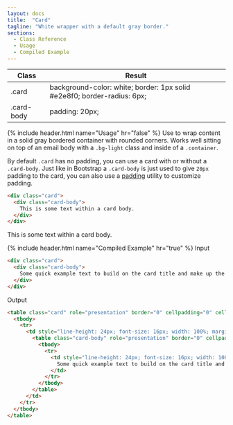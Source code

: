 ```yaml
---
layout: docs
title:  "Card"
tagline: "White wrapper with a default gray border."
sections:
  - Class Reference
  - Usage
  - Compiled Example
---
```

<a class="anchor" name="class-reference"></a>
<div class="table-utilities">
  <table class="table">
    <thead>
      <tr>
        <th>Class</th>
        <th>Result</th>
      </tr>
    </thead>
    <tbody>
      <tr><td class="class">.card</td><td class="css">background-color: white; border: 1px solid #e2e8f0; border-radius: 6px;</td></tr>
      <tr><td class="class">.card-body</td><td class="css">padding: 20px;</td></tr>
    </tbody>
  </table>
</div>


{% include header.html name="Usage" hr="false" %}
Use to wrap content in a solid gray bordered container with rounded corners. Works well sitting on top of an email body with a `.bg-light` class and inside of a `.container`.

By default `.card` has no padding, you can use a card with or without a `.card-body`. Just like in Bootstrap a `.card-body` is just used to give `20px` padding to the card, you can also use a [padding](/docs/sizing) utility to customize padding.

```html
<div class="card">
  <div class="card-body">
    This is some text within a card body.
  </div>
</div>
```

<div class="card">
  <div class="card-body">
    This is some text within a card body.
  </div>
</div>


{% include header.html name="Compiled Example" hr="true" %}
<span class="badge rounded-pill badge-input">Input</span>
```html
<div class="card">
  <div class="card-body">
    Some quick example text to build on the card title and make up the bulk of the card's content.
  </div>
</div>

```

<span class="badge rounded-pill badge-output">Output</span>
```html
<table class="card" role="presentation" border="0" cellpadding="0" cellspacing="0" style="border-radius: 6px; border-collapse: separate !important; width: 100%; overflow: hidden; border: 1px solid #e2e8f0;" bgcolor="#ffffff">
  <tbody>
    <tr>
      <td style="line-height: 24px; font-size: 16px; width: 100%; margin: 0;" align="left" bgcolor="#ffffff">
        <table class="card-body" role="presentation" border="0" cellpadding="0" cellspacing="0" style="width: 100%;">
          <tbody>
            <tr>
              <td style="line-height: 24px; font-size: 16px; width: 100%; margin: 0; padding: 20px;" align="left">
                Some quick example text to build on the card title and make up the bulk of the card's content.
              </td>
            </tr>
          </tbody>
        </table>
      </td>
    </tr>
  </tbody>
</table>
```
